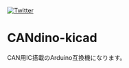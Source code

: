 <a href="https://twitter.com/intent/tweet?text=Wow:&url=https%3A%2F%2Fgithub.com%2FYuto-Tomono%2FBeach_flag"><img alt="Twitter" src="https://img.shields.io/twitter/url?style=social"></a>

# CANdino-kicad

CAN用IC搭載のArduino互換機になります。
